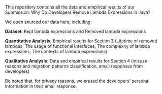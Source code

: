 This repository contains all the data and empirical results of our Submission: Why Do Developers Remove Lambda Expressions in Java?

We open sourced our data here, including:

**Dataset**: Kept lambda expressions and Removed lambda expressions

**Quantitative Analysis**: Empirical results for Section 3 (Lifetime of removed lambdas, The usage of functional interfaces, The complexity of lambda expressions, The contexts of lambda expressions)

**Qualitative Analysis**: Data and empirical results for Section 4 (misuse reasons and migration patterns classification, email responses from developers)

Be noted that, for privacy reasons, we erased the developers' personal information in their email response.
